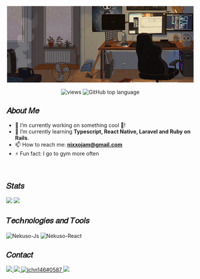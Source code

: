 <div align="center">
  <img src="Banner.gif">
</div>

<p align="center">
  <img src="https://komarev.com/ghpvc/?username=Nekuso&label=Profile%20views&color=0e75b6&style=flat" alt="views" />
  <img alt="GitHub top language" src="https://img.shields.io/github/languages/top/Nekuso/trackxp?color=04D361&labelColor=000000">
</p>

<h2>𝐴𝑏𝑜𝑢𝑡 𝑀𝑒</h2>

<ul>
  <li>🔭 I’m currently working on something cool 🚀!</li>
  <li>🌱 I’m currently learning <b>Typescript, React Native, Laravel and Ruby on Rails</b>.</li>
  <li>📫 How to reach me: <b><a href="mailto:john.carv.sousa@gmail.com">nixxojam@gmail.com</a></b></li>
  <li>⚡ Fun fact: I go to gym more often</li>
</ul>

<br>

<h2>𝑆𝑡𝑎𝑡𝑠</h2>

<div>
  <img height="180em" src="https://github-readme-stats.vercel.app/api?username=Nekuso&show_icons=true&include_all_commits=true&theme=github_dark&hide_border=true">
  <img height="180em" src="https://github-readme-stats.vercel.app/api/top-langs/?username=Nekuso&layout=compact&theme=github_dark&hide_border=true&hide=css,html&langs_count=8">
</div>

<h2>𝑇𝑒𝑐ℎ𝑛𝑜𝑙𝑜𝑔𝑖𝑒𝑠 𝑎𝑛𝑑 𝑇𝑜𝑜𝑙𝑠</h2>

<div style="display: inline_block">
  <img align="center" alt="Nekuso-Js" height="30" width="40" src="https://cdn.jsdelivr.net/gh/devicons/devicon/icons/javascript/javascript-plain.svg">
  <img align="center" alt="Nekuso-React" height="30" width="40" src="https://cdn.jsdelivr.net/gh/devicons/devicon/icons/react/react-original.svg">
</div>

<h2>𝐶𝑜𝑛𝑡𝑎𝑐𝑡</h2>

<div>
  <a href="https://www.linkedin.com/in/nekuso/" target="_blank">
  <img src="https://img.shields.io/badge/LinkedIn-0077B5?style=for-the-badge&logo=linkedin&logoColor=white">
  </a>
  <a href="https://instagram.com/nekuso_xx" target="_blank">
  <img src="https://img.shields.io/badge/-Instagram-%23E4405F?style=for-the-badge&logo=instagram&logoColor=white" target="_blank">
  </a>
  <a href="https://discord.gg/Nekuso#3718" target="blank">
  <img src="https://img.shields.io/badge/Discord-7289DA?style=for-the-badge&logo=discord&logoColor=white" alt="jchn146#0587">
  </a>
  <a href="mailto:nixxojam@gmail.com">
  <img src="https://img.shields.io/badge/Gmail-D14836?style=for-the-badge&logo=gmail&logoColor=white" target="_blank">
  </a>
</div>
